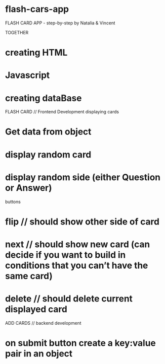 # flash-cars-app

FLASH CARD APP - step-by-step
by Natalia & Vincent

TOGETHER
# creating HTML
# Javascript
# creating dataBase

FLASH CARD // Frontend Development
displaying cards
# Get data from object
# display random card
# display random side (either Question or Answer)

buttons
# flip // should show other side of card
# next // should show new card (can decide if you want to build in conditions that you can’t have the same card)
# delete // should delete current displayed card

ADD CARDS // backend development
# on submit button create a key:value pair in an object
